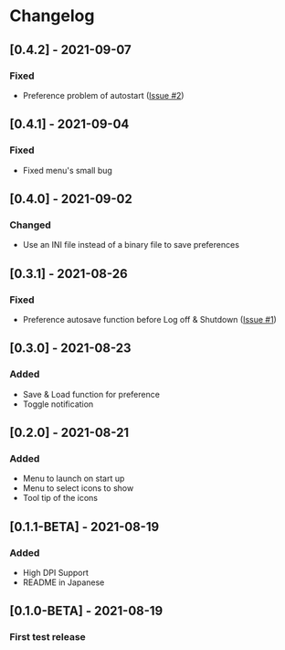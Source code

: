# Changelog

## [0.4.2] - 2021-09-07

### Fixed
- Preference problem of autostart ([Issue #2](https://github.com/inucat/LOKI_Keyboard_Indicator/issues/2))

## [0.4.1] - 2021-09-04

### Fixed
- Fixed menu's small bug

## [0.4.0] - 2021-09-02

### Changed
- Use an INI file instead of a binary file to save preferences

## [0.3.1] - 2021-08-26

### Fixed
- Preference autosave function before Log off & Shutdown ([Issue #1](https://github.com/inucat/LOKI_Keyboard_Indicator/issues/1))

## [0.3.0] - 2021-08-23

### Added
- Save & Load function for preference
- Toggle notification

## [0.2.0] - 2021-08-21

### Added
- Menu to launch on start up
- Menu to select icons to show
- Tool tip of the icons

## [0.1.1-BETA] - 2021-08-19

### Added
- High DPI Support
- README in Japanese

## [0.1.0-BETA] - 2021-08-19

### First test release
